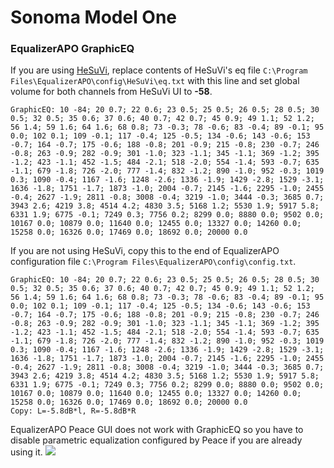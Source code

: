 # Sonoma Model One
### EqualizerAPO GraphicEQ
If you are using [HeSuVi](https://sourceforge.net/projects/hesuvi/), replace contents of HeSuVi's eq file `C:\Program Files\EqualizerAPO\config\HeSuVi\eq.txt` with this line and set global volume for both channels from HeSuVi UI to **-58**.
```
GraphicEQ: 10 -84; 20 0.7; 22 0.6; 23 0.5; 25 0.5; 26 0.5; 28 0.5; 30 0.5; 32 0.5; 35 0.6; 37 0.6; 40 0.7; 42 0.7; 45 0.9; 49 1.1; 52 1.2; 56 1.4; 59 1.6; 64 1.6; 68 0.8; 73 -0.3; 78 -0.6; 83 -0.4; 89 -0.1; 95 0.0; 102 0.1; 109 -0.1; 117 -0.4; 125 -0.5; 134 -0.6; 143 -0.6; 153 -0.7; 164 -0.7; 175 -0.6; 188 -0.8; 201 -0.9; 215 -0.8; 230 -0.7; 246 -0.8; 263 -0.9; 282 -0.9; 301 -1.0; 323 -1.1; 345 -1.1; 369 -1.2; 395 -1.2; 423 -1.1; 452 -1.5; 484 -2.1; 518 -2.0; 554 -1.4; 593 -0.7; 635 -1.1; 679 -1.8; 726 -2.0; 777 -1.4; 832 -1.2; 890 -1.0; 952 -0.3; 1019 0.3; 1090 -0.4; 1167 -1.6; 1248 -2.6; 1336 -1.9; 1429 -2.8; 1529 -3.1; 1636 -1.8; 1751 -1.7; 1873 -1.0; 2004 -0.7; 2145 -1.6; 2295 -1.0; 2455 -0.4; 2627 -1.9; 2811 -0.8; 3008 -0.4; 3219 -1.0; 3444 -0.3; 3685 0.7; 3943 2.6; 4219 3.8; 4514 4.2; 4830 3.5; 5168 1.2; 5530 1.9; 5917 5.8; 6331 1.9; 6775 -0.1; 7249 0.3; 7756 0.2; 8299 0.0; 8880 0.0; 9502 0.0; 10167 0.0; 10879 0.0; 11640 0.0; 12455 0.0; 13327 0.0; 14260 0.0; 15258 0.0; 16326 0.0; 17469 0.0; 18692 0.0; 20000 0.0
```
If you are not using HeSuVi, copy this to the end of EqualizerAPO configuration file `C:\Program Files\EqualizerAPO\config\config.txt`.
```
GraphicEQ: 10 -84; 20 0.7; 22 0.6; 23 0.5; 25 0.5; 26 0.5; 28 0.5; 30 0.5; 32 0.5; 35 0.6; 37 0.6; 40 0.7; 42 0.7; 45 0.9; 49 1.1; 52 1.2; 56 1.4; 59 1.6; 64 1.6; 68 0.8; 73 -0.3; 78 -0.6; 83 -0.4; 89 -0.1; 95 0.0; 102 0.1; 109 -0.1; 117 -0.4; 125 -0.5; 134 -0.6; 143 -0.6; 153 -0.7; 164 -0.7; 175 -0.6; 188 -0.8; 201 -0.9; 215 -0.8; 230 -0.7; 246 -0.8; 263 -0.9; 282 -0.9; 301 -1.0; 323 -1.1; 345 -1.1; 369 -1.2; 395 -1.2; 423 -1.1; 452 -1.5; 484 -2.1; 518 -2.0; 554 -1.4; 593 -0.7; 635 -1.1; 679 -1.8; 726 -2.0; 777 -1.4; 832 -1.2; 890 -1.0; 952 -0.3; 1019 0.3; 1090 -0.4; 1167 -1.6; 1248 -2.6; 1336 -1.9; 1429 -2.8; 1529 -3.1; 1636 -1.8; 1751 -1.7; 1873 -1.0; 2004 -0.7; 2145 -1.6; 2295 -1.0; 2455 -0.4; 2627 -1.9; 2811 -0.8; 3008 -0.4; 3219 -1.0; 3444 -0.3; 3685 0.7; 3943 2.6; 4219 3.8; 4514 4.2; 4830 3.5; 5168 1.2; 5530 1.9; 5917 5.8; 6331 1.9; 6775 -0.1; 7249 0.3; 7756 0.2; 8299 0.0; 8880 0.0; 9502 0.0; 10167 0.0; 10879 0.0; 11640 0.0; 12455 0.0; 13327 0.0; 14260 0.0; 15258 0.0; 16326 0.0; 17469 0.0; 18692 0.0; 20000 0.0
Copy: L=-5.8dB*l, R=-5.8dB*R
```
EqualizerAPO Peace GUI does not work with GraphicEQ so you have to disable parametric equalization configured by Peace if you are already using it.
![](https://raw.githubusercontent.com/jaakkopasanen/AutoEq/master/results/Innerfidelity%202017/innerfidelity/onear/Sonoma%20Model%20One/Sonoma%20Model%20One.png)
